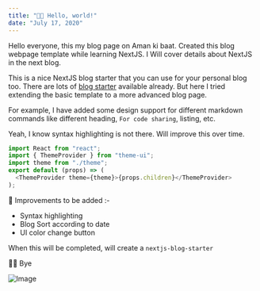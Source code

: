 ```yaml
---
title: "👋🏻 Hello, world!"
date: "July 17, 2020"
---
```


Hello everyone, this my blog page on Aman ki baat. Created this blog webpage template while learning NextJS. I Will cover details about NextJS in the next blog.

This is a nice NextJS blog starter that you can use for your personal blog too. There are lots of [blog starter](https://next-learn-starter.now.sh/) available already. But here I tried extending the basic template to a more advanced blog page.

For example, I have added some design support for different markdown commands like different heading, `For code sharing`, listing, etc.

Yeah, I know syntax highlighting is not there.
Will improve this over time.

```js
import React from "react";
import { ThemeProvider } from "theme-ui";
import theme from "./theme";
export default (props) => (
  <ThemeProvider theme={theme}>{props.children}</ThemeProvider>
);
```

📝 Improvements to be added :-

- Syntax highlighting
- Blog Sort according to date
- UI color change button

When this will be completed, will create a `nextjs-blog-starter`

👋🏻 Bye

![Image](https://i.pinimg.com/originals/c0/53/67/c053673f3712b2fab0b100885ada628c.gif)
